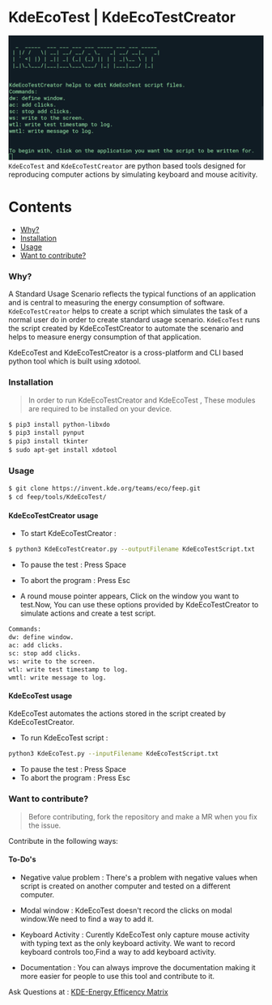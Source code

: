 # KdeEcoTest | KdeEcoTestCreator

![KDE-ECO-TEST IMAGE](Kdeecotest.png)
`KdeEcoTest` and `KdeEcoTestCreator` are python based tools designed for reproducing computer actions by simulating keyboard and mouse acitivity.

Contents
========
* [Why?](#why)
* [Installation](#installation)
* [Usage](#usage)
* [Want to contribute?](#want-to-contribute)

### Why?
A Standard Usage Scenario reflects the typical functions of an application and is central to measuring the energy consumption of software.
`KdeEcoTestCreator` helps to create a script which simulates the task of a normal user do in order to create standard usage scenario.
`KdeEcoTest` runs the script created by KdeEcoTestCreator to automate the scenario and helps to measure energy consumption of that application.

KdeEcoTest and KdeEcoTestCreator is a cross-platform and CLI based python tool which is built using xdotool.

### Installation
> In order to run KdeEcoTestCreator and KdeEcoTest , These modules are required to be installed on your device.

```bash
$ pip3 install python-libxdo
$ pip3 install pynput
$ pip3 install tkinter
$ sudo apt-get install xdotool
```

### Usage

```bash
$ git clone https://invent.kde.org/teams/eco/feep.git
$ cd feep/tools/KdeEcoTest/
```

#### KdeEcoTestCreator usage

- To start KdeEcoTestCreator :
```bash
$ python3 KdeEcoTestCreator.py --outputFilename KdeEcoTestScript.txt
```
- To pause the test : Press Space
- To abort the program : Press Esc

- A round mouse pointer appears, Click on the window you want to test.Now, You can use these options provided by KdeEcoTestCreator to simulate actions and create a test script.
```shell
Commands:
dw: define window.
ac: add clicks.
sc: stop add clicks.
ws: write to the screen.
wtl: write test timestamp to log.
wmtl: write message to log.
```

#### KdeEcoTest usage
KdeEcoTest automates the actions stored in the script created by KdeEcoTestCreator.
- To run KdeEcoTest script :
```bash
python3 KdeEcoTest.py --inputFilename KdeEcoTestScript.txt
```
- To pause the test : Press Space
- To abort the program : Press Esc

### Want to contribute?
> Before contributing, fork the repository and make a MR when you fix the issue.

Contribute in the following ways:

#### To-Do's
- Negative value problem : There's a problem with negative values when script is created on another computer and tested on a different computer.

- Modal window : KdeEcoTest doesn't record the clicks on modal window.We need to find a way to add it.

- Keyboard Activity : Curently KdeEcoTest only capture mouse activity with typing text as the only keyboard activity. We want to record keyboard controls too,Find a way to add keyboard activity.

- Documentation : You can always improve the documentation making it more easier for people to use this tool and contribute to it.

Ask Questions at : [KDE-Energy Efficency Matrix](https://matrix.to/#/#energy-efficiency:kde.org)

